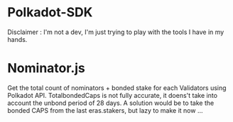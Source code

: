 # Polkadot-SDK
Disclaimer : I'm not a dev, I'm just trying to play with the tools I have in my hands.

# Nominator.js
Get the total count of nominators + bonded stake for each Validators using Polkadot API.
TotalbondedCaps is not fully accurate, it doens't take into account the unbond period of 28 days.
A solution would be to take the bonded CAPS from the last eras.stakers, but lazy to make it now ... 
